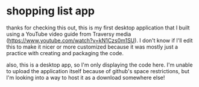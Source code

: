 # shopping list app

thanks for checking this out, this is my first desktop application that I built using a YouTube video guide from Traversy media (https://www.youtube.com/watch?v=kN1Czs0m1SU). I don't know if I'll edit this to make it nicer or more customized because it was mostly just a practice with creating and packaging the code.

also, this is a desktop app, so I'm only displaying the code here. I'm unable to upload the application itself because of github's space restrictions, but I'm looking into a way to host it as a download somewhere else!
